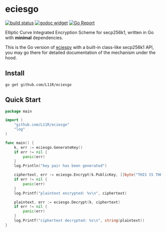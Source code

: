 # eciesgo

[![build status](https://travis-ci.org/L11R/eciesgo)](https://travis-ci.org/L11R/eciesgo)
[![godoc widget](https://godoc.org/github.com/L11R/eciesgo?status.svg)](https://godoc.org/github.com/L11R/eciesgo)
[![Go Report](https://goreportcard.com/badge/github.com/L11R/eciesgo)](https://goreportcard.com/report/github.com/L11R/eciesgo)

Elliptic Curve Integrated Encryption Scheme for secp256k1, written in Go with **minimal** dependencies.

This is the Go version of [eciespy](https://github.com/kigawas/eciespy) with a built-in class-like secp256k1 API, you may go there for detailed documentation of the mechanism under the hood.

## Install
`go get github.com/L11R/eciesgo`

## Quick Start
```go
package main

import (
	"github.com/L11R/eciesgo"
	"log"
)

func main() {
	k, err := eciesgo.GenerateKey()
	if err != nil {
		panic(err)
	}
	log.Println("key pair has been generated")

	ciphertext, err := eciesgo.Encrypt(k.PublicKey, []byte("THIS IS THE TEST"))
	if err != nil {
		panic(err)
	}
	log.Printf("plaintext encrypted: %v\n", ciphertext)

	plaintext, err := eciesgo.Decrypt(k, ciphertext)
	if err != nil {
		panic(err)
	}
	log.Printf("ciphertext decrypted: %s\n", string(plaintext))
}
```
